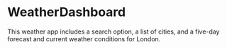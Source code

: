 # WeatherDashboard
This weather app includes a search option, a list of cities, and a five-day forecast and current weather conditions for London.
